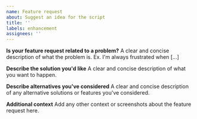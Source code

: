 ```yaml
---
name: Feature request
about: Suggest an idea for the script
title: ''
labels: enhancement
assignees: ''
---
```


<!-- Provide a short and clear title above -->

<!--
If you need help with the script, join the Discord instead!
https://discordapp.com/invite/Q3qxws6
-->

**Is your feature request related to a problem?**
A clear and concise description of what the problem is. Ex. I'm always frustrated when [...]

**Describe the solution you'd like**
A clear and concise description of what you want to happen.

**Describe alternatives you've considered**
A clear and concise description of any alternative solutions or features you've considered.

**Additional context**
Add any other context or screenshots about the feature request here.
